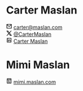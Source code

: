 # Carter Maslan

<img src="/images/mail-line.svg" alt="Email icon" width="16"> carter@maslan.com
<br><img src="/images/twitter-x-line.svg" alt="X logo" width="16"> [@CarterMaslan](https://twitter.com/cartermaslan)
<br><img src="/images/linkedin-box-line.svg" alt="LinkedIn logo" width="16"> [Carter Maslan](https://www.linkedin.com/in/cartermaslan)

# Mimi Maslan

<img src="/images/pages-line.svg" alt="Website icon" width="16"> [mimi.maslan.com](https://mimi.maslan.com/)
